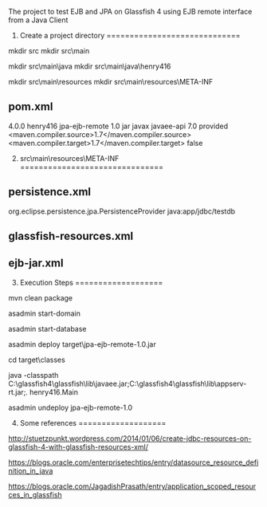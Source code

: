 The project to test EJB and JPA on Glassfish 4 using EJB remote interface from a Java Client


1. Create a project directory
=============================

mkdir src
mkdir src\main

mkdir src\main\java
mkdir src\main\java\henry416

mkdir src\main\resources
mkdir src\main\resources\META-INF

pom.xml
-------
<project xmlns="http://maven.apache.org/POM/4.0.0" xmlns:xsi="http://www.w3.org/2001/XMLSchema-instance"
         xsi:schemaLocation="http://maven.apache.org/POM/4.0.0 http://maven.apache.org/xsd/maven-4.0.0.xsd">
    <modelVersion>4.0.0</modelVersion>
    <groupId>henry416</groupId>
    <artifactId>jpa-ejb-remote</artifactId>
    <version>1.0</version>
    <packaging>jar</packaging>
    <dependencies>
        <dependency>
            <groupId>javax</groupId>
            <artifactId>javaee-api</artifactId>
            <version>7.0</version>
            <scope>provided</scope>
        </dependency>
    </dependencies>
    <properties>
        <maven.compiler.source>1.7</maven.compiler.source>
        <maven.compiler.target>1.7</maven.compiler.target>
        <failOnMissingWebXml>false</failOnMissingWebXml>
    </properties>
</project>

2. src\main\resources\META-INF
===============================

persistence.xml
---------------

<?xml version="1.0" encoding="UTF-8"?>
<persistence version="2.1" xmlns="http://xmlns.jcp.org/xml/ns/persistence" xmlns:xsi="http://www.w3.org/2001/XMLSchema-instance" xsi:schemaLocation="http://xmlns.jcp.org/xml/ns/persistence http://xmlns.jcp.org/xml/ns/persistence/persistence_2_1.xsd">
    <persistence-unit name="StudentService" transaction-type="JTA">
        <provider>org.eclipse.persistence.jpa.PersistenceProvider</provider>
        <jta-data-source>java:app/jdbc/testdb</jta-data-source>
        <properties>
            <property name="eclipselink.ddl-generation" value="drop-and-create-tables"/>
        </properties>
    </persistence-unit>
</persistence>


glassfish-resources.xml
-----------------------

<?xml version="1.0" encoding="UTF-8"?>
<!DOCTYPE resources PUBLIC "-//GlassFish.org//DTD GlassFish Application Server 3.1 Resource Definitions//EN" "http://glassfish.org/dtds/glassfish-resources_1_5.dtd">
<resources>
    <jdbc-connection-pool allow-non-component-callers="false" associate-with-thread="false" 
	connection-creation-retry-attempts="0" connection-creation-retry-interval-in-seconds="10" 
	connection-leak-reclaim="false" connection-leak-timeout-in-seconds="0" connection-validation-method="auto-commit" 
	datasource-classname="org.apache.derby.jdbc.ClientDataSource" fail-all-connections="false" idle-timeout-in-seconds="300" 
	is-connection-validation-required="false" is-isolation-level-guaranteed="true" 
	lazy-connection-association="false" lazy-connection-enlistment="false" match-connections="false" 
	max-connection-usage-count="0" max-pool-size="32" max-wait-time-in-millis="60000" 
	name="derby_net_testdb_appPool" non-transactional-connections="false" pool-resize-quantity="2" 
	res-type="javax.sql.DataSource" statement-timeout-in-seconds="-1" steady-pool-size="8" 
	validate-atmost-once-period-in-seconds="0" wrap-jdbc-objects="false">
        <property name="serverName" value="localhost"/>
        <property name="portNumber" value="1527"/>
        <property name="databaseName" value="testdb"/>
        <property name="User" value="app"/>
        <property name="Password" value="app"/>
        <property name="URL" value="jdbc:derby://localhost:1527/testdb;create=true"/>
        <property name="driverClass" value="org.apache.derby.jdbc.ClientDriver"/>
    </jdbc-connection-pool>
    <jdbc-resource enabled="true" jndi-name="java:app/jdbc/testdb" object-type="user" pool-name="derby_net_testdb_appPool"/>
</resources>

ejb-jar.xml
-----------

<?xml version="1.0" encoding="UTF-8"?>

<ejb-jar>
   <enterprise-beans>

   </enterprise-beans>
</ejb-jar>

3. Execution Steps
===================

mvn clean package

asadmin start-domain

asadmin start-database

asadmin deploy target\jpa-ejb-remote-1.0.jar

cd target\classes

java -classpath C:\glassfish4\glassfish\lib\javaee.jar;C:\glassfish4\glassfish\lib\appserv-rt.jar;. henry416.Main

asadmin undeploy jpa-ejb-remote-1.0

4. Some references
===================

http://stuetzpunkt.wordpress.com/2014/01/06/create-jdbc-resources-on-glassfish-4-with-glassfish-resources-xml/

https://blogs.oracle.com/enterprisetechtips/entry/datasource_resource_definition_in_java

https://blogs.oracle.com/JagadishPrasath/entry/application_scoped_resources_in_glassfish
